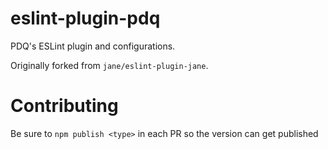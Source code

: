 # eslint-plugin-pdq

PDQ's ESLint plugin and configurations.

Originally forked from `jane/eslint-plugin-jane`.


# Contributing
Be sure to `npm publish <type>` in each PR so the version can get published
